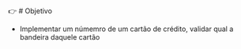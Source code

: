 👉 # Objetivo

- Implementar um númemro de um cartão de crédito, validar qual a bandeira daquele cartão
